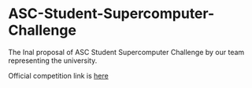 # ASC-Student-Supercomputer-Challenge

The Inal proposal of ASC Student Supercomputer Challenge by our team representing the university.

Official competition link is [here](http://www.asc-events.org/)
